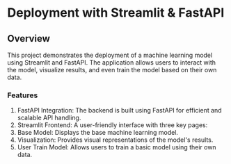 # Deployment with Streamlit & FastAPI
## Overview
This project demonstrates the deployment of a machine learning model using Streamlit and FastAPI. The application allows users to interact with the model, visualize results, and even train the model based on their own data.

### Features
1. FastAPI Integration: The backend is built using FastAPI for efficient and scalable API handling.
2. Streamlit Frontend: A user-friendly interface with three key pages:
3. Base Model: Displays the base machine learning model.
4. Visualization: Provides visual representations of the model's results.
5. User Train Model: Allows users to train a basic model using their own data.
